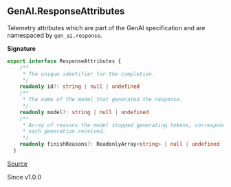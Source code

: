 ## GenAI.ResponseAttributes

Telemetry attributes which are part of the GenAI specification and are
namespaced by `gen_ai.response`.

**Signature**

```ts
export interface ResponseAttributes {
    /**
     * The unique identifier for the completion.
     */
    readonly id?: string | null | undefined
    /**
     * The name of the model that generated the response.
     */
    readonly model?: string | null | undefined
    /**
     * Array of reasons the model stopped generating tokens, corresponding to
     * each generation received.
     */
    readonly finishReasons?: ReadonlyArray<string> | null | undefined
  }
```

[Source](https://github.com/Effect-TS/effect/tree/main/packages/ai/ai/src/AiTelemetry.ts#L156)

Since v1.0.0